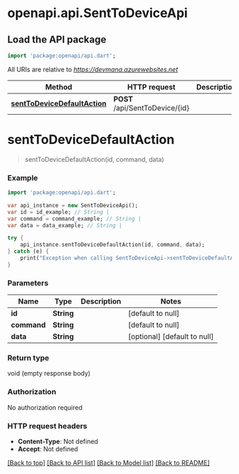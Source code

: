 # openapi.api.SentToDeviceApi

## Load the API package
```dart
import 'package:openapi/api.dart';
```

All URIs are relative to *https://devmana.azurewebsites.net*

Method | HTTP request | Description
------------- | ------------- | -------------
[**sentToDeviceDefaultAction**](SentToDeviceApi.md#sentToDeviceDefaultAction) | **POST** /api/SentToDevice/{id} | 


# **sentToDeviceDefaultAction**
> sentToDeviceDefaultAction(id, command, data)



### Example 
```dart
import 'package:openapi/api.dart';

var api_instance = new SentToDeviceApi();
var id = id_example; // String | 
var command = command_example; // String | 
var data = data_example; // String | 

try { 
    api_instance.sentToDeviceDefaultAction(id, command, data);
} catch (e) {
    print("Exception when calling SentToDeviceApi->sentToDeviceDefaultAction: $e\n");
}
```

### Parameters

Name | Type | Description  | Notes
------------- | ------------- | ------------- | -------------
 **id** | **String**|  | [default to null]
 **command** | **String**|  | [default to null]
 **data** | **String**|  | [optional] [default to null]

### Return type

void (empty response body)

### Authorization

No authorization required

### HTTP request headers

 - **Content-Type**: Not defined
 - **Accept**: Not defined

[[Back to top]](#) [[Back to API list]](../README.md#documentation-for-api-endpoints) [[Back to Model list]](../README.md#documentation-for-models) [[Back to README]](../README.md)

